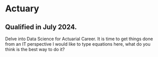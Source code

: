 # Actuary
## Qualified in July 2024.
Delve into Data Science for Actuarial Career.
It is time to get things done from an IT perspective
I would like to type equations here, what do you think is the best way to do it?